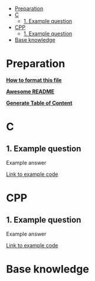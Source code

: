 - [Preparation](#preparation)
- [C](#c)
  * [1. Example question](#1-example-question)
- [CPP](#cpp)
  * [1. Example question](#1-example-question-1)
- [Base knowledge](#base-knowledge)


# Preparation

**[How to format this file](https://guides.github.com/features/mastering-markdown)**

**[Awesome README](https://github.com/matiassingers/awesome-readme)**

**[Generate Table of Content](https://ecotrust-canada.github.io/markdown-toc)**

# C

## 1. Example question
Example answer

[Link to example code](https://github.com/Letero/KnowledgeSharing/blob/master/Examples/C_code/main.c)

# CPP

## 1. Example question
Example answer

[Link to example code](https://github.com/Letero/KnowledgeSharing/blob/master/Examples/CPP_code/main.cpp)


# Base knowledge


